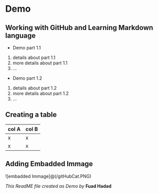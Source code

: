 # Demo
## Working with GitHub and Learning Markdown language
- Demo part 1.1
1. details about part 1.1
2. more details about part 1.1
3. ...
- Demo part 1.2
1. details about part 1.2
2. more details about part 1.2
3. ...

## Creating a table
col A | col B
------|------
x|x
x|x

## Adding Embadded Immage
![embadded Immage]@(/gitHubCat.PNG)

*This ReadME file created as Demo by*
**Fuad Hadad**

